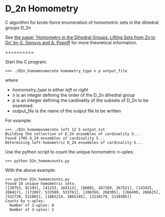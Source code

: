 # D_2n Homometry

C algorithm for brute-force enumeration of homometric sets in the dihedral groups D_2n

See [the paper 'Homometry in the Dihedral Groups: Lifting Sets from Zn to Dn' by G. Genuys and A. Popoff](https://link.springer.com/chapter/10.1007/978-3-319-71827-9_4) for more theoretical information.

==========

Start the C program:

    >>> ./D2n_homomenumerate homometry_type n p output_file

where

  * *homometry_type* is either *left* or *right*
  * *n* is an integer defining the order of the D_2n dihedral group
  * *p* is an integer defining the cardinality of the subsets of D_2n to be
        examined.
  * *output_file* is the name of the output file to be written

For example:

    >>> ./D2n_homomenumerate left 12 5 output.txt
    Building the collection of D_24 ensembles of cardinality 5...
    Found 1705 D_24 ensembles of cardinality 5...
    Determining left-homometric D_24 ensembles of cardinality 5...

Use the python script to count the unique homometric n-uples:

    >>> python D2n_homomcounts.py

With the above example:

    >>> python D2n_homomcounts.py
    Found 10 unique homometric sets:
    [[20753, 82193], [41233, 164113], [86081, 267269, 267521], [143425, 268417], [172097, 533509, 533761], [200769, 268305], [266499, 266625], [532739, 532865], [1065219, 1065345], [2130179, 2130305]]
    Counts by n-uples:
      Number of 2-uples: 8
      Number of 3-uples: 2
